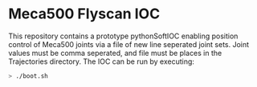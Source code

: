 # Meca500 Flyscan IOC

This repository contains a prototype pythonSoftIOC enabling position control of Meca500 joints via a file of new line seperated joint sets.
Joint values must be comma seperated, and file must be places in the Trajectories directory.
The IOC can be run by executing:

```bash
> ./boot.sh
```
